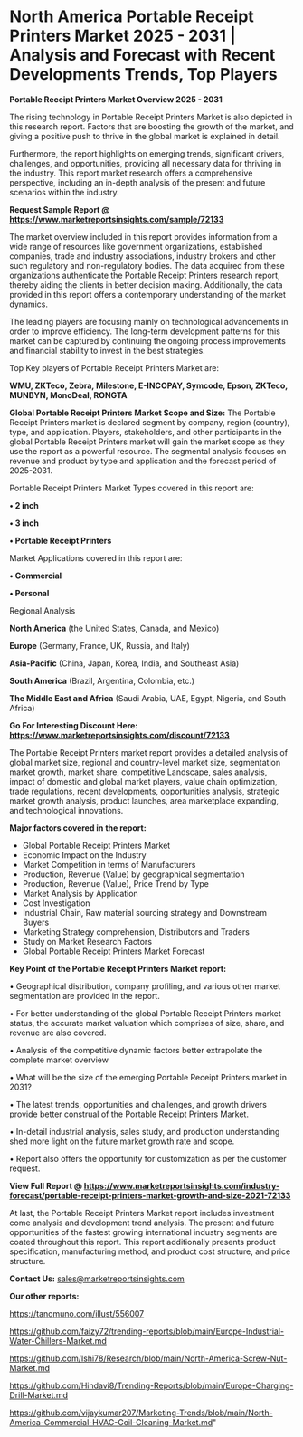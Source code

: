 # North America Portable Receipt Printers Market 2025 - 2031 | Analysis and Forecast with Recent Developments Trends, Top Players

<Strong> Portable Receipt Printers Market Overview 2025 - 2031</strong>

The rising technology in Portable Receipt Printers Market is also depicted in this research report. Factors that are boosting the growth of the market, and giving a positive push to thrive in the global market is explained in detail.

Furthermore, the report highlights on emerging trends, significant drivers, challenges, and opportunities, providing all necessary data for thriving in the industry. This report market research offers a comprehensive perspective, including an in-depth analysis of the present and future scenarios within the industry.

<strong>Request Sample Report @ <a href=https://www.marketreportsinsights.com/sample/72133>https://www.marketreportsinsights.com/sample/72133</a></strong>

The market overview included in this report provides information from a wide range of resources like government organizations, established companies, trade and industry associations, industry brokers and other such regulatory and non-regulatory bodies. The data acquired from these organizations authenticate the Portable Receipt Printers research report, thereby aiding the clients in better decision making. Additionally, the data provided in this report offers a contemporary understanding of the market dynamics.

The leading players are focusing mainly on technological advancements in order to improve efficiency. The long-term development patterns for this market can be captured by continuing the ongoing process improvements and financial stability to invest in the best strategies.

Top Key players of Portable Receipt Printers Market are:

<strong>WMU, ZKTeco, Zebra, Milestone, E-INCOPAY, Symcode, Epson, ZKTeco, MUNBYN, MonoDeal, RONGTA</strong>

<strong><b>Global Portable Receipt Printers Market Scope and Size:</b></strong>
The Portable Receipt Printers market is declared segment by company, region (country), type, and application. Players, stakeholders, and other participants in the global Portable Receipt Printers market will gain the market scope as they use the report as a powerful resource. The segmental analysis focuses on revenue and product by type and application and the forecast period of 2025-2031.

Portable Receipt Printers Market Types covered in this report are:

<strong>• 2 inch

• 3 inch

• Portable Receipt Printers</strong>

Market Applications covered in this report are:

<strong>• Commercial

• Personal</strong> 

Regional Analysis

<strong>North America</strong> (the United States, Canada, and Mexico)

<strong>Europe</strong> (Germany, France, UK, Russia, and Italy)

<strong>Asia-Pacific</strong> (China, Japan, Korea, India, and Southeast Asia)

<strong>South America</strong> (Brazil, Argentina, Colombia, etc.)

<strong>The Middle East and Africa</strong> (Saudi Arabia, UAE, Egypt, Nigeria, and South Africa)

<strong>Go For Interesting Discount Here: <a href=https://www.marketreportsinsights.com/discount/72133>https://www.marketreportsinsights.com/discount/72133</a></strong>

The Portable Receipt Printers market report provides a detailed analysis of global market size, regional and country-level market size, segmentation market growth, market share, competitive Landscape, sales analysis, impact of domestic and global market players, value chain optimization, trade regulations, recent developments, opportunities analysis, strategic market growth analysis, product launches, area marketplace expanding, and technological innovations.

<strong><b>Major factors covered in the report:</b></strong>
<ul>
  <li>Global Portable Receipt Printers Market </li>
  <li>Economic Impact on the Industry</li>
  <li>Market Competition in terms of Manufacturers</li>
  <li>Production, Revenue (Value) by geographical segmentation</li>
  <li>Production, Revenue (Value), Price Trend by Type</li>
  <li>Market Analysis by Application</li>
  <li>Cost Investigation</li>
  <li>Industrial Chain, Raw material sourcing strategy and Downstream Buyers</li>
  <li>Marketing Strategy comprehension, Distributors and Traders</li>
  <li>Study on Market Research Factors</li>
  <li>Global Portable Receipt Printers Market Forecast</li>
</ul>

<strong><b>Key Point of the Portable Receipt Printers Market report:</b></strong>

• Geographical distribution, company profiling, and various other market segmentation are provided in the report.

• For better understanding of the global Portable Receipt Printers market status, the accurate market valuation which comprises of size, share, and revenue are also covered.

• Analysis of the competitive dynamic factors better extrapolate the complete market overview

• What will be the size of the emerging Portable Receipt Printers market in 2031?

• The latest trends, opportunities and challenges, and growth drivers provide better construal of the Portable Receipt Printers Market.

• In-detail industrial analysis, sales study, and production understanding shed more light on the future market growth rate and scope.

• Report also offers the opportunity for customization as per the customer request.

<strong><b>View Full Report @ <a href=https://www.marketreportsinsights.com/industry-forecast/portable-receipt-printers-market-growth-and-size-2021-72133>https://www.marketreportsinsights.com/industry-forecast/portable-receipt-printers-market-growth-and-size-2021-72133</a></b></strong>


At last, the Portable Receipt Printers Market report includes investment come analysis and development trend analysis. The present and future opportunities of the fastest growing international industry segments are coated throughout this report. This report additionally presents product specification, manufacturing method, and product cost structure, and price structure.

<strong>Contact Us:</strong>
sales@marketreportsinsights.com

<strong>Our other reports:</strong>

<a href=https://tanomuno.com/illust/556007>https://tanomuno.com/illust/556007</a>

<a href=https://github.com/faizy72/trending-reports/blob/main/Europe-Industrial-Water-Chillers-Market.md>https://github.com/faizy72/trending-reports/blob/main/Europe-Industrial-Water-Chillers-Market.md</a>

<a href=https://github.com/Ishi78/Research/blob/main/North-America-Screw-Nut-Market.md>https://github.com/Ishi78/Research/blob/main/North-America-Screw-Nut-Market.md</a>

<a href=https://github.com/Hindavi8/Trending-Reports/blob/main/Europe-Charging-Drill-Market.md>https://github.com/Hindavi8/Trending-Reports/blob/main/Europe-Charging-Drill-Market.md</a>

<a href=https://github.com/vijaykumar207/Marketing-Trends/blob/main/North-America-Commercial-HVAC-Coil-Cleaning-Market.md>https://github.com/vijaykumar207/Marketing-Trends/blob/main/North-America-Commercial-HVAC-Coil-Cleaning-Market.md</a>"
